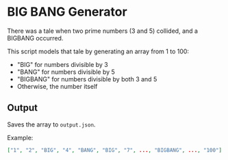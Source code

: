 # BIG BANG Generator

There was a tale when two prime numbers (3 and 5) collided, and a BIGBANG occurred.

This script models that tale by generating an array from 1 to 100:
- "BIG" for numbers divisible by 3
- "BANG" for numbers divisible by 5
- "BIGBANG" for numbers divisible by both 3 and 5
- Otherwise, the number itself

## Output
Saves the array to `output.json`.

Example:
```json
["1", "2", "BIG", "4", "BANG", "BIG", "7", ..., "BIGBANG", ..., "100"]
